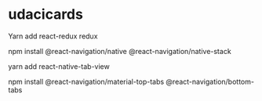 # udacicards

Yarn add react-redux redux

npm install @react-navigation/native @react-navigation/native-stack

yarn add react-native-tab-view

npm install @react-navigation/material-top-tabs @react-navigation/bottom-tabs
